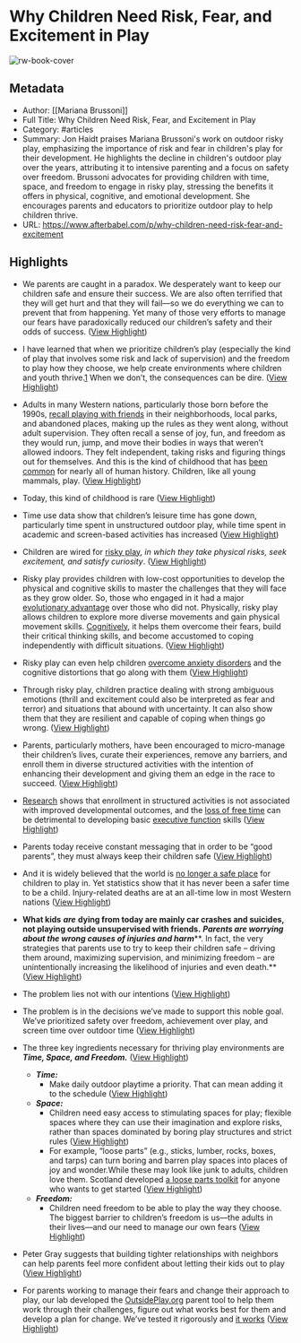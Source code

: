 # Why Children Need Risk, Fear, and Excitement in Play

![rw-book-cover](https://substackcdn.com/image/fetch/w_1200,h_600,c_fill,f_jpg,q_auto:good,fl_progressive:steep,g_auto/https%3A%2F%2Fsubstack-post-media.s3.amazonaws.com%2Fpublic%2Fimages%2F8fe10cf3-f399-4444-ad94-ae81b63bd4ae_642x362.png)

## Metadata
- Author: [[Mariana Brussoni]]
- Full Title: Why Children Need Risk, Fear, and Excitement in Play
- Category: #articles
- Summary: Jon Haidt praises Mariana Brussoni's work on outdoor risky play, emphasizing the importance of risk and fear in children's play for their development. He highlights the decline in children's outdoor play over the years, attributing it to intensive parenting and a focus on safety over freedom. Brussoni advocates for providing children with time, space, and freedom to engage in risky play, stressing the benefits it offers in physical, cognitive, and emotional development. She encourages parents and educators to prioritize outdoor play to help children thrive.
- URL: https://www.afterbabel.com/p/why-children-need-risk-fear-and-excitement

## Highlights
- We parents are caught in a paradox. We desperately want to keep our children safe and ensure their success. We are also often terrified that they will get hurt and that they will fail—so we do everything we can to prevent that from happening. Yet many of those very efforts to manage our fears have paradoxically reduced our children’s safety and their odds of success. ([View Highlight](https://read.readwise.io/read/01hqw1bxedg1waxgpqyv4s4g8f))

- I have learned that when we prioritize children’s play (especially the kind of play that involves some risk and lack of supervision) and the freedom to play how they choose, we help create environments where children and youth thrive.[1](https://www.afterbabel.com/p/why-children-need-risk-fear-and-excitement#footnote-1-142031950) When we don’t, the consequences can be dire. ([View Highlight](https://read.readwise.io/read/01hqw1chz70yf1w5d9chq60rk7))

- Adults in many Western nations, particularly those born before the 1990s, [recall playing with friends](https://muse.jhu.edu/pub/330/article/896673/summary) in their neighborhoods, local parks, and abandoned places, making up the rules as they went along, without adult supervision. They often recall a sense of joy, fun, and freedom as they would run, jump, and move their bodies in ways that weren’t allowed indoors. They felt independent, taking risks and figuring things out for themselves. And this is the kind of childhood that has [been common](https://psycnet.apa.org/record/2013-01219-022) for nearly all of human history. Children, like all young mammals, play. ([View Highlight](https://read.readwise.io/read/01hqw1dpgyek7z0nxftbh1v998))

- Today, this kind of childhood is rare ([View Highlight](https://read.readwise.io/read/01hqw1efk04tn52fkx4e1sqn7g))

- Time use data show that children’s leisure time has gone down, particularly time spent in unstructured outdoor play, while time spent in academic and screen-based activities has increased ([View Highlight](https://read.readwise.io/read/01hqw1esechb364469xmv07eb6))

- Children are wired for [risky play](https://www.tandfonline.com/doi/full/10.1080/14729670802702762), *in which they take physical risks, seek excitement, and satisfy curiosity*. ([View Highlight](https://read.readwise.io/read/01hqw1fv9fmkb7888krd9p68g9))

- Risky play provides children with low-cost opportunities to develop the physical and cognitive skills to master the challenges that they will face as they grow older. So, those who engaged in it had a major [evolutionary advantage](https://journals.sagepub.com/doi/full/10.1177/147470491100900212) over those who did not. Physically, risky play allows children to explore more diverse movements and gain physical movement skills. [Cognitively](https://www.tandfonline.com/doi/full/10.1080/21594937.2022.2152531), it helps them overcome their fears, build their critical thinking skills, and become accustomed to coping independently with difficult situations. ([View Highlight](https://read.readwise.io/read/01hqw1hhd24e062zsenssjzsb3))

- Risky play can even help children [overcome anxiety disorders](https://link.springer.com/article/10.1007/s10567-020-00338-w) and the cognitive distortions that go along with them ([View Highlight](https://read.readwise.io/read/01hqw1ja3ba4kxqy62vbh3kcgg))

- Through risky play, children practice dealing with strong ambiguous emotions (thrill and excitement could also be interpreted as fear and terror) and situations that abound with uncertainty. It can also show them that they are resilient and capable of coping when things go wrong. ([View Highlight](https://read.readwise.io/read/01hqw1kp5se469d1heg002bj3b))
- Parents, particularly mothers, have been encouraged to micro-manage their children’s lives, curate their experiences, remove any barriers, and enroll them in diverse structured activities with the intention of enhancing their development and giving them an edge in the race to succeed. ([View Highlight](https://read.readwise.io/read/01hqw1nmw17p28f87xvfyznqxv))
- [Research](https://link.springer.com/article/10.1007/s10826-014-0035-0) shows that enrollment in structured activities is not associated with improved developmental outcomes, and the [loss of free time](https://www.frontiersin.org/articles/10.3389/fpsyg.2014.00593/full?_ga=1.242929867.851339493.1400829831) can be detrimental to developing basic [executive function](https://developingchild.harvard.edu/guide/a-guide-to-executive-function/) skills ([View Highlight](https://read.readwise.io/read/01hqw1pfevw0kwpqnnr5xgp29j))
- Parents today receive constant messaging that in order to be “good parents”, they must always keep their children safe ([View Highlight](https://read.readwise.io/read/01hqw1q8ebqs4zmge907tr7pv0))
- And it is widely believed that the world is [no longer a safe place](https://www.pewresearch.org/short-reads/2020/11/20/facts-about-crime-in-the-u-s/) for children to play in. Yet statistics show that it has never been a safer time to be a child. Injury-related deaths are at an all-time low in most Western nations ([View Highlight](https://read.readwise.io/read/01hqw1qr2zecvbw89sm1y8cv5x))
- **What kids** ***are*** **dying from today are mainly car crashes and suicides, not playing outside unsupervised with friends.** ***Parents are worrying about the wrong causes of injuries and harm*****. In fact, the very strategies that parents use to try to keep their children safe – driving them around, maximizing supervision, and minimizing freedom – are unintentionally increasing the likelihood of injuries and even death.** ([View Highlight](https://read.readwise.io/read/01hqw1rn43xce5zkj09zxk7qrg))
- The problem lies not with our intentions ([View Highlight](https://read.readwise.io/read/01hqw1t5rq8dcvb7xc75vfbmjw))
- The problem is in the decisions we’ve made to support this noble goal. We’ve prioritized safety over freedom, achievement over play, and screen time over outdoor time ([View Highlight](https://read.readwise.io/read/01hqw1tc14g1ap0xtnrxycna7j))

- The three key ingredients necessary for thriving play environments are ***Time, Space, and Freedom.*** ([View Highlight](https://read.readwise.io/read/01hqw1twcxbgn483hesta36fjn))
	- ***Time:*** 
		- Make daily outdoor playtime a priority. That can mean adding it to the schedule ([View Highlight](https://read.readwise.io/read/01hqw1v8tdnezt4esem5ased67))
	- ***Space:*** 
		- Children need easy access to stimulating spaces for play; flexible spaces where they can use their imagination and explore risks, rather than spaces dominated by boring play structures and strict rules ([View Highlight](https://read.readwise.io/read/01hqw1w3ra02gds75cb9j74wmj))
		- For example, “loose parts” (e.g., sticks, lumber, rocks, boxes, and tarps) can turn boring and barren play spaces into places of joy and wonder.While these may look like junk to adults, children love them. Scotland developed [a loose parts toolkit](https://www.inspiringscotland.org.uk/wp-content/uploads/2019/07/Loose-Parts-Play-Toolkit-2019-web.pdf) for anyone who wants to get started ([View Highlight](https://read.readwise.io/read/01hqw1xvnyznr54k7jxzxyqbqz))
	- ***Freedom:*** 
		- Children need freedom to be able to play the way they choose. The biggest barrier to children’s freedom is us—the adults in their lives—and our need to manage our own fears ([View Highlight](https://read.readwise.io/read/01hqw1ymtaky5pf4tx88m0x917))

- Peter Gray suggests that building tighter relationships with neighbors can help parents feel more confident about letting their kids out to play ([View Highlight](https://read.readwise.io/read/01hqw1z0rv0mk0nkjs28s241yq))
- For parents working to manage their fears and change their approach to play, our lab developed the [OutsidePlay.org](https://outsideplay.org/) parent tool to help them work through their challenges, figure out what works best for them and develop a plan for change. We’ve tested it rigorously and [it works](https://www.jmir.org/2021/4/e24861/) ([View Highlight](https://read.readwise.io/read/01hqw1zqjpvw5v8dp06ej9j8n7))
